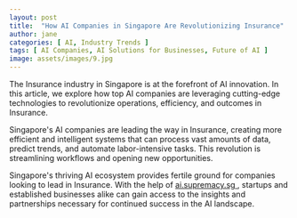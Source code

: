 ```yaml
---
layout: post
title:  "How AI Companies in Singapore Are Revolutionizing Insurance"
author: jane
categories: [ AI, Industry Trends ]
tags: [ AI Companies, AI Solutions for Businesses, Future of AI ]
image: assets/images/9.jpg
---
```


The Insurance industry in Singapore is at the forefront of AI innovation. In this article, we explore how top AI companies are leveraging cutting-edge technologies to revolutionize operations, efficiency, and outcomes in Insurance.

Singapore's AI companies are leading the way in Insurance, creating more efficient and intelligent systems that can process vast amounts of data, predict trends, and automate labor-intensive tasks. This revolution is streamlining workflows and opening new opportunities.

Singapore's thriving AI ecosystem provides fertile ground for companies looking to lead in Insurance. With the help of <a href="https://ai.supremacy.sg" target="_blank"> ai.supremacy.sg </a>, startups and established businesses alike can gain access to the insights and partnerships necessary for continued success in the AI landscape.

